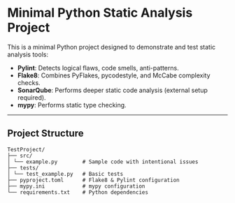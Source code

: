 # Minimal Python Static Analysis Project

This is a minimal Python project designed to demonstrate and test static analysis tools:

- **Pylint**: Detects logical flaws, code smells, anti-patterns.
- **Flake8**: Combines PyFlakes, pycodestyle, and McCabe complexity checks.
- **SonarQube**: Performs deeper static code analysis (external setup required).
- **mypy**: Performs static type checking.

---

## Project Structure

```plaintext
TestProject/
├── src/
│ └── example.py        # Sample code with intentional issues
├── tests/
│ └── test_example.py   # Basic tests
├── pyproject.toml      # Flake8 & Pylint configuration
├── mypy.ini            # mypy configuration
└── requirements.txt    # Python dependencies
```